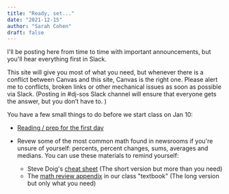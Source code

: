 ```yaml
---
title: "Ready, set..."
date: "2021-12-15"
author: "Sarah Cohen"
draft: false
--- 
```



I'll be posting here from time to time with important announcements, but you'll hear everything first in Slack. 

This site will give you most of what you need, but whenever there is a conflict between Canvas and this site, Canvas is the right one. Please alert me to conflicts, broken links or other mechanical issues as soon as possible via Slack. (Posting in #dj-sos Slack channel will ensure that everyone gets the answer, but you don’t have to. )


You have a few small things to do before we start class on Jan 10:

* [Reading / prep for the first day](/dataj/weeks/week01-1/)
* Revew some of the most common math found in newsrooms if you're unsure of yourself: percents, percent changes, sums, averages and medians. You can use these materials to remind yourself: 

  * Steve Doig's [cheat sheet](https://businessjournalism.org/2017/09/newsroom-math-crib-sheet/) (The short version but more than you need)
  * The [math review appendix](https://cronkitedata.github.io/djtextbook/appendix-math.html) in our class "textbook" (The long version but only what you need)

